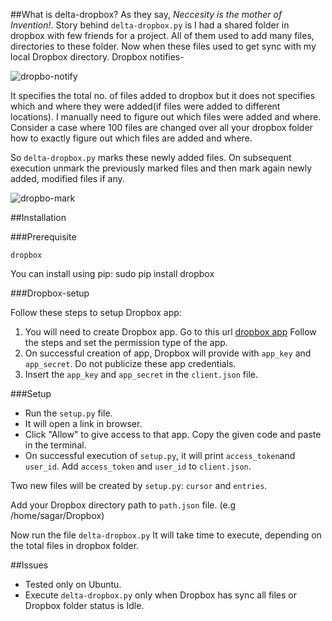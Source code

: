 ##What is delta-dropbox?
As they say, *Neccesity is the mother of Invention!*. Story behind `delta-dropbox.py` is I had a shared folder in dropbox with few friends for a project. All of them  used to add many files, directories to these folder. Now when these files used to get sync with my local Dropbox directory. Dropbox notifies-

![dropbo-notify](https://raw.github.com/sagarrakshe/delta-dropbox/master/_assets/dropbox-notify.png)

It specifies the total no. of files added to dropbox but it does not specifies which and where they were added(if files were added to different locations). I manually need to figure out which files were added and where. Consider a case where 100 files are changed over all your dropbox folder how to exactly figure out which files are added and where.<br>

So `delta-dropbox.py` marks these newly added files. On subsequent execution unmark the previously marked files and then mark again 
newly added, modified files if any.

![dropbo-mark](https://raw.github.com/sagarrakshe/delta-dropbox/master/_assets/dropbox-mark.png)

##Installation

###Prerequisite

    dropbox
You can install using pip:
    sudo pip install dropbox

###Dropbox-setup

Follow these steps to setup Dropbox app:

1. You will need to create Dropbox app. Go to this url [dropbox app](https://www.dropbox.com/developers/apps)
    Follow the steps and set the permission type of the app.
2. On successful creation of app, Dropbox will provide with `app_key` and `app_secret`. 
    Do not publicize these app credentials.
3. Insert the `app_key` and `app_secret` in the `client.json` file.

###Setup

* Run the `setup.py` file. <br>
* It will open a link in browser. 
* Click "Allow" to give access to that app. Copy the given code and paste in the terminal.
* On successful execution of `setup.py`, it will print `access_token`and `user_id`. Add `access_token` and `user_id` to `client.json`.

Two new files will be created by `setup.py`: `cursor` and `entries`.

Add your Dropbox directory path to `path.json` file.
(e.g /home/sagar/Dropbox)

Now run the file `delta-dropbox.py`
It will take time to execute, depending on the total files in dropbox folder.

##Issues
* Tested only on Ubuntu.
* Execute `delta-dropbox.py` only when Dropbox has sync all files or Dropbox folder status is Idle.

